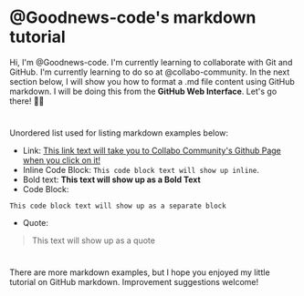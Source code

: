 # @Goodnews-code's markdown tutorial

Hi, I'm @Goodnews-code. I'm currently learning to collaborate with Git and GitHub. I'm currently learning to do so at @collabo-community. In the next section below, I will show you how to format a .md file content using GitHub markdown. I will be doing this from the **GitHub Web Interface**. Let's go there! 💪🏽

#

Unordered list used for listing markdown examples below:
- Link: [This link text will take you to Collabo Community's Github Page when you click on it!](https://github.com/collabo-community)
- Inline Code Block: `This code block text will show up inline`.
- Bold text: **This text will show up as a Bold Text**
- Code Block:
````
This code block text will show up as a separate block
````
- Quote:
> This text will show up as a quote

#

There are more markdown examples, but I hope you enjoyed my little tutorial on GitHub markdown. Improvement suggestions welcome!
